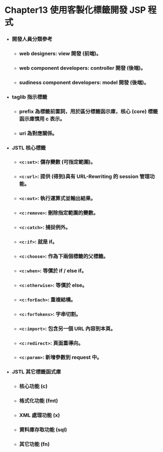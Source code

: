 Chapter13 使用客製化標籤開發 JSP 程式
=====
* ### 開發人員分類參考
    * ### web designers: view 開發 (前端)。
    * ### web component developers: controller 開發 (後端)。
    * ### sudiness component developers: model 開發 (後端)。
* ### taglib 指示標籤
    * ### prefix 為標籤前置詞，用於區分標籤函示庫，核心 (core) 標籤函示庫慣用 c 表示。
    * ### uri 為對應關係。
* ### JSTL 核心標籤
    * ### ```<c:set>```: 儲存變數 (可指定範圍)。
    * ### ```<c:url>```: 提供 (得到)具有 URL-Rewriting 的 session 管理功能。
    * ### ```<c:out>```: 執行運算式並輸出結果。
    * ### ```<c:remove>```: 刪除指定範圍的變數。
    * ### ```<c:catch>```: 捕捉例外。
    * ### ```<c:if>```: 就是 if。
    * ### ```<c:choose>```: 作為下兩個標籤的父標籤。
    * ### ```<c:when>```: 等價於 if / else if。
    * ### ```<c:otherwise>```: 等價於 else。
    * ### ```<c:forEach>```: 重複結構。
    * ### ```<c:forTokens>```: 字串切割。
    * ### ```<c:import>```: 包含另一個 URL 內容到本頁。
    * ### ```<c:redirect>```: 頁面重導向。
    * ### ```<c:param>```: 新增參數到 request 中。
* ### JSTL 其它標籤函式庫
    * ### 核心功能 (c)
    * ### 格式化功能 (fmt)
    * ### XML 處理功能 (x)
    * ### 資料庫存取功能 (sql)
    * ### 其它功能 (fn)
<br />
